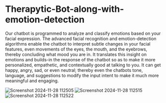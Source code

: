 # Therapytic-Bot-along-with-emotion-detection
Our chatbot is programmed to analyze and classify emotions based on your facial expression. The advanced facial recognition and emotion-detection algorithms enable the chatbot to interpret subtle changes in your facial features, even movements of the eyes, the mouth, and the eyebrows, thereby concluding what mood you are in. It translates this insight on emotions and builds-in the response of the chatbot so as to make it more personalized, empathetic, and contextually good at talking to you. It can get happy, angry, sad, or even neutral; thereby even the chatbots tone, language, and suggestions to modify the input intent to make it much more meaningful and engaging.

![Screenshot 2024-11-28 112505](https://github.com/user-attachments/assets/e4ef412b-92fd-4bd6-8cce-32e063f5dc54)
![Screenshot 2024-11-28 112515](https://github.com/user-attachments/assets/eddb1348-21ed-4e1d-8cad-1e1ab5d15df7)
![Screenshot 2024-11-28 112522](https://github.com/user-attachments/assets/360840cc-d9fe-44af-98ed-c97b6519de3a)
